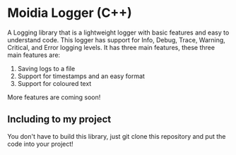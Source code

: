 # Moidia Logger (C++)
A Logging library that is a lightweight logger with basic features and easy to understand code. This logger has support for Info, Debug, Trace, Warning, Critical, and Error logging levels. It has three main features, these three main features are:
1) Saving logs to a file
2) Support for timestamps and an easy format
3) Support for coloured text

More features are coming soon!

## Including to my project
You don't have to build this library, just git clone this repository and put the code into your project!


